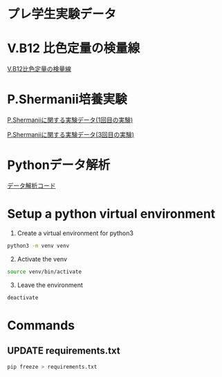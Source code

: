 # プレ学生実験データ

# V.B12 比色定量の検量線

[V.B12比色定量の検量線](clean_docs/vb12_std_final.md)

# P.Shermanii培養実験

[P.Shermaniiに関する実験データ(1回目の実験)](P_S_01.md)

[P.Shermaniiに関する実験データ(3回目の実験)](P_S_03.md)

# Pythonデータ解析

[データ解析コード](main.py)

# Setup a python virtual environment 

1. Create a virtual environment for python3

```Bash
python3 -m venv venv
```
2. Activate the venv

```Bash
source venv/bin/activate
```
3. Leave the environment 

```Bash
deactivate
```

# Commands

## UPDATE requirements.txt

```Bash
pip freeze > requirements.txt
```
